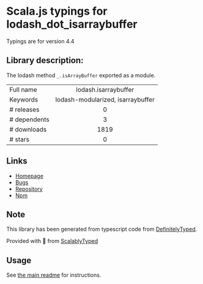 
# Scala.js typings for lodash_dot_isarraybuffer

Typings are for version 4.4

## Library description:
The lodash method `_.isArrayBuffer` exported as a module.

|                    |                 |
| ------------------ | :-------------: |
| Full name          | lodash.isarraybuffer |
| Keywords           | lodash-modularized, isarraybuffer |
| # releases         | 0 |
| # dependents       | 3 |
| # downloads        | 1819 |
| # stars            | 0 |

## Links
- [Homepage](https://lodash.com/)
- [Bugs](https://github.com/lodash/lodash/issues)
- [Repository](https://github.com/lodash/lodash)
- [Npm](https://www.npmjs.com/package/lodash.isarraybuffer)
    


## Note
This library has been generated from typescript code from [DefinitelyTyped](https://definitelytyped.org).

Provided with :purple_heart: from [ScalablyTyped](https://github.com/oyvindberg/ScalablyTyped)

## Usage
See [the main readme](../../readme.md) for instructions.


